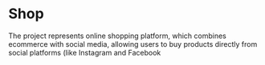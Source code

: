 # Shop
The project represents online shopping platform, which combines ecommerce 
with social media, allowing users to buy products directly from social 
platforms (like Instagram and Facebook
